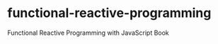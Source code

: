 functional-reactive-programming
===============================

Functional Reactive Programming with JavaScript Book
